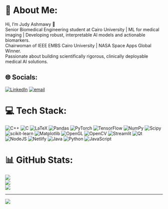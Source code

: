 # 💫 About Me:
Hi, I’m Judy Ashmawy 👋<br>Senior Biomedical Engineering student at Cairo University | ML for medical imaging | Developing robust, interpretable AI models and actionable biomarkers.<br>Chairwoman of IEEE EMBS Cairo University | NASA Space Apps Global Winner.<br>Passionate about building scientifically rigorous, clinically deployable medical AI solutions.


## 🌐 Socials:
[![LinkedIn](https://img.shields.io/badge/LinkedIn-%230077B5.svg?logo=linkedin&logoColor=white)](https://linkedin.com/in/https://www.linkedin.com/in/judy-ahmed/) [![email](https://img.shields.io/badge/Email-D14836?logo=gmail&logoColor=white)](mailto:joody.essaam@gmail.com) 

# 💻 Tech Stack:
![C++](https://img.shields.io/badge/c++-%2300599C.svg?style=plastic&logo=c%2B%2B&logoColor=white) ![C](https://img.shields.io/badge/c-%2300599C.svg?style=plastic&logo=c&logoColor=white) ![LaTeX](https://img.shields.io/badge/latex-%23008080.svg?style=plastic&logo=latex&logoColor=white) ![Pandas](https://img.shields.io/badge/pandas-%23150458.svg?style=plastic&logo=pandas&logoColor=white) ![PyTorch](https://img.shields.io/badge/PyTorch-%23EE4C2C.svg?style=plastic&logo=PyTorch&logoColor=white) ![TensorFlow](https://img.shields.io/badge/TensorFlow-%23FF6F00.svg?style=plastic&logo=TensorFlow&logoColor=white) ![NumPy](https://img.shields.io/badge/numpy-%23013243.svg?style=plastic&logo=numpy&logoColor=white) ![Scipy](https://img.shields.io/badge/SciPy-%230C55A5.svg?style=plastic&logo=scipy&logoColor=%white) ![scikit-learn](https://img.shields.io/badge/scikit--learn-%23F7931E.svg?style=plastic&logo=scikit-learn&logoColor=white) ![Matplotlib](https://img.shields.io/badge/Matplotlib-%23ffffff.svg?style=plastic&logo=Matplotlib&logoColor=black) ![OpenGL](https://img.shields.io/badge/OpenGL-%23FFFFFF.svg?style=plastic&logo=opengl) ![OpenCV](https://img.shields.io/badge/opencv-%23white.svg?style=plastic&logo=opencv&logoColor=white) ![Streamlit](https://img.shields.io/badge/Streamlit-%23FE4B4B.svg?style=plastic&logo=streamlit&logoColor=white) ![Qt](https://img.shields.io/badge/Qt-%23217346.svg?style=plastic&logo=Qt&logoColor=white) ![NodeJS](https://img.shields.io/badge/node.js-6DA55F?style=plastic&logo=node.js&logoColor=white) ![Netlify](https://img.shields.io/badge/netlify-%23000000.svg?style=plastic&logo=netlify&logoColor=#00C7B7) ![Java](https://img.shields.io/badge/java-%23ED8B00.svg?style=plastic&logo=openjdk&logoColor=white) ![Python](https://img.shields.io/badge/python-3670A0?style=plastic&logo=python&logoColor=ffdd54) ![JavaScript](https://img.shields.io/badge/javascript-%23323330.svg?style=plastic&logo=javascript&logoColor=%23F7DF1E)
# 📊 GitHub Stats:
![](https://github-readme-stats.vercel.app/api?username=JudyEssam&theme=transparent&hide_border=false&include_all_commits=false&count_private=false)<br/>
![](https://nirzak-streak-stats.vercel.app/?user=JudyEssam&theme=transparent&hide_border=false)<br/>
![](https://github-readme-stats.vercel.app/api/top-langs/?username=JudyEssam&theme=transparent&hide_border=false&include_all_commits=false&count_private=false&layout=compact)

---
[![](https://visitcount.itsvg.in/api?id=JudyEssam&icon=0&color=0)](https://visitcount.itsvg.in)

